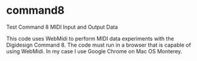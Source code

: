# command8
Test Command 8 MIDI Input and Output Data

This code uses WebMidi to perform MIDI data experiments with the Digidesign Command 8. The code must run in a browser that is capable of using WebMidi. In my case I use Google Chrome on Mac OS Monterey.
